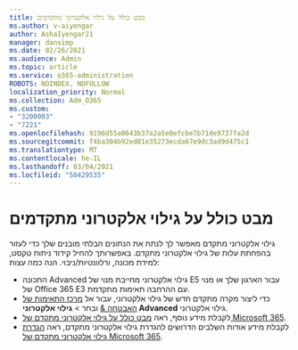 ```yaml
---
title: מבט כולל על גילוי אלקטרוני מתקדמים
ms.author: v-aiyengar
author: AshaIyengar21
manager: dansimp
ms.date: 02/26/2021
ms.audience: Admin
ms.topic: article
ms.service: o365-administration
ROBOTS: NOINDEX, NOFOLLOW
localization_priority: Normal
ms.collection: Adm_O365
ms.custom:
- "3200003"
- "7221"
ms.openlocfilehash: 9196d55a0643b37a2a5e0efcbe7b71de9737fa2d
ms.sourcegitcommit: f4ba304b92ed01e35273ecda67e9dc3ad9d475c1
ms.translationtype: MT
ms.contentlocale: he-IL
ms.lasthandoff: 03/04/2021
ms.locfileid: "50429535"
---
```

# <a name="overview-of-advanced-ediscovery"></a>מבט כולל על גילוי אלקטרוני מתקדמים

גילוי אלקטרוני מתקדם מאפשר לך לנתח את הנתונים הבלתי מובנים שלך כדי לעזור בהפחתת עלות של גילוי אלקטרוני מתקדם. באפשרותך להחיל קידוד ניתוח טקסט, למידת מכונה, ורלוונטיות/ניבוי. הנה כמה עצות:

- התכונה Advanced גילוי אלקטרוני מחייבת מנוי של E5 עבור הארגון שלך או מנוי של Office 365 E3 עם ההרחבה תאימות מתקדמת.
- כדי ליצור מקרה מתקדם חדש של גילוי אלקטרוני, עבור אל [מרכז התאימות של האבטחה &](https://go.microsoft.com/fwlink/p/?linkid=2077143) ובחר   >  **גילוי אלקטרוני Advanced** גילוי אלקטרוני.
- לקבלת מידע נוסף, ראה [מבט כולל על גילוי אלקטרוני מתקדם של Microsoft 365](https://go.microsoft.com/fwlink/?linkid=2101588).
- לקבלת מידע אודות השלבים הדרושים להגדרת גילוי אלקטרוני מתקדם, ראה [הגדרת גילוי אלקטרוני מתקדם של Microsoft 365](https://go.microsoft.com/fwlink/?linkid=2122672).